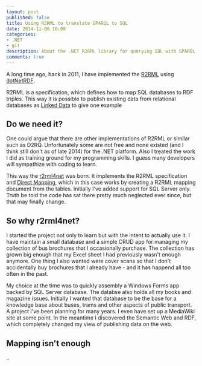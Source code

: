 ```yaml
---
layout: post
published: false
title: Using R2RML to translate SPARQL to SQL
date: 2014-11-06 10:00
categories:
- .NET
- git
description: About the .NET R2RML library for querying SQL with SPARQL
comments: true
---
```


A long time ago, back in 2011, I have implemented the [R2RML][r2rml] using [dotNetRDF][dotNetRDF]. 

R2RML is a specification, which defines how to map SQL databases to RDF triples. This way it is possible to publish existing data from relational databases as [Linked Data][ld] to give one example

## Do we need it?

One could argue that there are other implementations of R2RML or similar such as D2RQ. Unfortunately some are not free and none existed (and I think still don't as of late 2014) for the .NET platform. Also I treated the work I did as training ground for my programming skills. I guess many developers will sympathize with coding to learn.

This way the [r2rml4net](http://r2rml.net) was born. It implements the R2RML specification and [Direct Mapping][dm], which in this case works by creating a R2RML mapping document from the tables. Initially I've added support for SQL Server only. Truth be told the code has sat there pretty much neglected ever since, but that may finally change.

## So why r2rml4net?

I started the project not only to learn but with the intent to actually use it. I have maintain a small database and a simple CRUD app for managing my collection of bus brochures that I occasionally purchase. The collection has grown big enough that my Excel sheet I had previously wasn't enough anymore. One thing I also wanted were cover scans so that I don't accidentally buy brochures that I already have - and it has happend all too often in the past.

My choice at the time was to quickly assembly a Windows Forms app backed by SQL Server database. The databse also holds all my books and magazine issues. Initially I wanted that database to be the base for a knowledge base about buses, trams and other aspects of public transport. A project I've been planning for many years. I even have set up a MediaWiki site at some point. In the meantime I discovered the Semantic Web and RDF, which completely changed my view of publishing data on the web.

## Mapping isn't enough

..

[r2rml]: http://www.w3.org/TR/r2rml/
[dotNetRDF]: http://dotnetrdf.org
[ld]: http://en.wikipedia.org/wiki/Linked_data
[dm]: http://www.w3.org/TR/rdb-direct-mapping/
